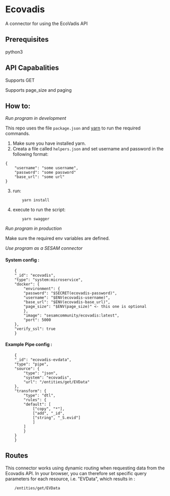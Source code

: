 # Ecovadis
A connector for using the EcoVadis API

## Prerequisites
python3

## API Capabalities
Supports GET

Supports page_size and paging

## How to:

*Run program in development*

This repo uses the file ```package.json``` and [yarn](https://yarnpkg.com/lang/en/) to run the required commands.

1. Make sure you have installed yarn.
2. Creata a file called ```helpers.json``` and set username and password in the following format:
```
{
    "username": "some username",
    "password": "some password"
    "base_url": "some url"
}
```
3. run:
    ```
        yarn install
    ```
4. execute to run the script:
    ```
        yarn swagger
    ```

*Run program in production*

Make sure the required env variables are defined.

*Use program as a SESAM connector*

#### System config :

```
    {
    "_id": "ecovadis",
    "type": "system:microservice",
    "docker": {
        "environment": {
        "password": "$SECRET(ecovadis-password)",
        "username": "$ENV(ecovadis-username)",
        "base_url": "$ENV(ecovadis-base_url)",
        "page_size": "$ENV(page_size)" <- this one is optional
        },
        "image": "sesamcommunity/ecovadis:latest",
        "port": 5000
    },
    "verify_ssl": true
    }
```

#### Example Pipe config :

```
    {
    "_id": "ecovadis-evdata",
    "type": "pipe",
    "source": {
        "type": "json",
        "system": "ecovadis",
        "url": "/entities/get/EVData"
    },
    "transform": {
        "type": "dtl",
        "rules": {
        "default": [
            ["copy", "*"],
            ["add", "_id",
            ["string", "_S.evid"]
            ]
        ]
        }
    }
    }
```

## Routes
This connector works using dynamic routing when requesting data from the Ecovadis API. In your browser, you can therefore set specific query parameters for each resource, i.e. "EVData", which results in :

```
    /entities/get/EVData
```